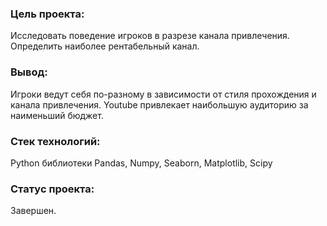 ### Цель проекта:

Исследовать поведение игроков в разрезе канала привлечения. Определить наиболее рентабельный канал.

### Вывод:

Игроки ведут себя по-разному в зависимости от стиля прохождения и канала привлечения. Youtube привлекает наибольшую аудиторию за наименьший бюджет.

### Стек технологий:

Python библиотеки Pandas, Numpy, Seaborn, Matplotlib, Scipy

### Статус проекта:

Завершен.
